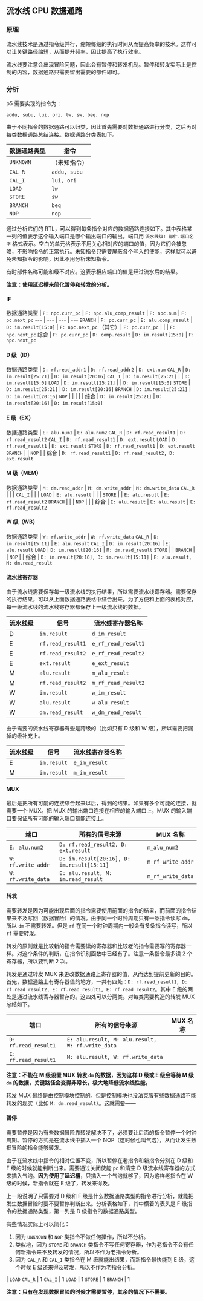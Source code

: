 ## 流水线 CPU 数据通路

### 原理

流水线技术是通过指令级并行，缩短每级的执行时间从而提高频率的技术。这样可以让关键路径缩短，从而提升频率，因此提高了执行效率。

流水线要注意会出现冒险问题，因此会有暂停和转发机制。暂停和转发实际上是控制的内容，数据通路只需要留出需要的部件即可。

### 分析

p5 需要实现的指令为：

`addu, subu, lui, ori, lw, sw, beq, nop`

由于不同指令的数据通路可以归类，因此首先需要对数据通路进行分类，之后再对每类数据通路总结连接。数据通路分类表如下。

数据通路类型 | 指令
--- | ---
`UNKNOWN` | （未知指令）
`CAL_R` | `addu, subu`
`CAL_I` | `lui, ori`
`LOAD` | `lw`
`STORE` | `sw`
`BRANCH` | `beq`
`NOP` | `nop`

通过分析它们的 RTL，可以得到每条指令对应的数据通路连接如下。其中表格某一列的值表示这个输入端口是哪个输出端口的输出。端口用 `流水线级: 部件.端口名字` 格式表示。空白的单元格表示不用关心相对应的端口的值，因为它们会被忽略，不影响指令的正常执行。未知指令只需要屏蔽各个写入的使能，这样就可以避免未知指令的影响，因此不用分析未知指令。

有时部件名称可能和级不对应。这表示相应端口的值是经过流水后的结果。

**注意：使用延迟槽来简化暂停和转发的分析。**

#### IF

数据通路类型 | `F: npc.curr_pc` | `F: npc.alu_comp_result` | `F: npc.num` | `F: pc.next_pc`
--- | --- | --- | ---
`BRANCH` | `F: pc.curr_pc` | `E: alu.comp_result` | `D: im.result[15:0]` | `F: npc.next_pc`
（其它）| `F: pc.curr_pc` | | | `F: npc.next_pc`
综合 | `F: pc.curr_pc` | `D: comp.result` | `D: im.result[15:0]` | `F: npc.next_pc`

#### D 级（ID）

数据通路类型 | `D: rf.read_addr1` | `D: rf.read_addr2` | `D: ext.num`
`CAL_R` | `D: im.result[25:21]` | `D: im.result[20:16]`
`CAL_I` | `D: im.result[25:21]` | | `D: im.result[15:0]`
`LOAD` | `D: im.result[25:21]` | | `D: im.result[15:0]`
`STORE` | `D: im.result[25:21]` | `D: im.result[20:16]`
`BRANCH` | `D: im.result[25:21]` | `D: im.result[20:16]`
`NOP` | | | | | 
综合 | `D: im.result[25:21]` | `D: im.result[20:16]` | `D: im.result[15:0]`

#### E 级（EX）

数据通路类型 | `E: alu.num1` | `E: alu.num2`
`CAL_R` | `D: rf.read_result1` | `D: rf.read_result2`
`CAL_I` | `D: rf.read_result1` | `D: ext.result` 
`LOAD` | `D: rf.read_result1` | `D: ext.result`
`STORE` | `D: rf.read_result1` | `D: ext.result`
`BRANCH` | | 
`NOP` | | 
综合 | `D: rf.read_result1` | `D: rf.read_result2, D: ext.result`

#### M 级（MEM）

数据通路类型 | `M: dm.read_addr` | `M: dm.write_addr` | `M: dm.write_data`
`CAL_R` | | | 
`CAL_I` | | | 
`LOAD` | `E: alu.result` | | | 
`STORE` | | `E: alu.result` | `E: rf.read_result2`
`BRANCH` | | | 
`NOP` | | | 
综合 | `E: alu.result` | `E: alu.result` | `E: rf.read_result2`

#### W 级（WB）

数据通路类型 | `W: rf.write_addr` | `W: rf.write_data`
`CAL_R` | `D: im.result[15:11]` | `E: alu.result`
`CAL_I` | `D: im.result[20:16]` | `E: alu.result`
`LOAD` | `D: im.result[20:16]` | `M: dm.read_result`
`STORE` | | 
`BRANCH` | | 
`NOP` | | 
综合 | `D: im.result[20:16], D: im.result[15:11]` | `E: alu.result, M: dm.read_result`

#### 流水线寄存器

由于流水线需要保存每一级流水线的执行结果，所以需要流水线寄存器。需要保存的执行结果，可以从上面数据通路表格中综合出来。为了方便和上面的表格对应，每一级流水线的流水线寄存器都保存上一级流水线的数据。

流水线级 | 信号 | 流水线寄存器名称
--- | --- | ---
D | `im.result` | `d_im_result`
E | `rf.read_result1` | `e_rf_read_result1`
E | `rf.read_result2` | `e_rf_read_result2`
E | `ext.result` | `e_ext_result`
M | `alu.result` | `m_alu_result`
M | `rf.read_result2` | `m_rf_read_result2`
W | `im.result` | `w_im_result`
W | `alu.result` | `w_alu_result`
W | `dm.read_result` | `w_dm_read_result`

由于需要的流水线寄存器有些是跨级的（比如只有 D 级和 W 级），所以需要把漏掉的级补充上。

流水线级 | 信号 | 流水线寄存器名称
--- | --- | ---
E | `im.result` | `e_im_result`
M | `im.result` | `m_im_result`

#### MUX

最后是把所有可能的连接综合起来以后，得到的结果。如果有多个可能的连接，就需要一个 MUX。把 MUX 的输出端口连接在相应的输入端口上，MUX 的输入端口要保证所有可能的输入端口都能连接上。

端口 | 所有的信号来源 | MUX 名称
--- | --- | ---
`E: alu.num2` | `D: rf.read_result2, D: ext.result` | `m_alu_num2`
`W: rf.write_addr` | `D: im.result[20:16], D: im.result[15:11]` | `m_rf_write_addr`
`W: rf.write_data` | `E: alu.result, M: im.read_result` | `m_rf_write_data`

#### 转发

需要转发是因为可能出现后面的指令需要使用前面的指令的结果，而前面的指令结果来不及写回（数据冒险）的情况。由于同一个时钟周期只有一条指令读写 `dm`，所以 `dm` 不需要转发。但是 `rf` 在同一个时钟周期内一般会有多条指令读写，所以 `rf` 需要转发。

转发的原则就是比较新的指令需要读的寄存器和比较老的指令需要写的寄存器一样。对这个条件的判断，在指令识别函数中已经有了。注意一条指令最多读 2 个寄存器，所以要判断 2 次。

转发是通过转发 MUX 来更改数据通路上寄存器的值，从而达到提前更新的目的。首先，数据通路上有寄存器值的地方，一共有四处：`D: rf.read_result1, D: rf.read_result2, E: rf.read_result1, E: rf.read_result2`。其中 E 级的两处是通过流水线寄存器暂存的。这四处可以分两类。对每类需要构造的转发 MUX 总结如下。

端口 | 所有的信号来源 | MUX 名称
--- | --- | ---
`D: rf.read_result1` | `E: alu.result, M: alu.result, W: rf.write_data`
`E: rf.read_result1` | `M: alu.result, W: rf.write_data`

**注意：不能在 M 级设置 MUX 转发 `dm` 的数据，因为这样 D 级或 E 级会等待 M 级 `dm` 的数据，关键路径会变得非常长，极大地降低流水线性能。**

转发 MUX 最终是由控制模块控制的。但是控制模块也没法克服有些数据通路不能转发的现实（比如 `M: dm.read_result`）。这就需要——

#### 暂停

需要暂停是因为有些数据冒险靠转发解决不了，必须要让后面的指令暂停一个时钟周期。暂停的方式是在流水线中插入一个 NOP（这时候也叫气泡），从而让发生数据冒险的指令能够转发。

由于在流水线中指令的相对位置不变，所以暂停在老指令和新指令分别在 D 级和 F 级的时候就能判断出来。需要通过关闭使能 `pc` 和清空 D 级流水线寄存器的方式来插入气泡。**因为使用了延迟槽**，只插入一个气泡就够了，因为这样老指令在 W 级的时候，新指令就在 E 级了，转发来得及。

上一段说明了只需要对 D 级和 F 级是什么数据通路类型的指令进行分析，就能把发生数据冒险时要不要暂停判断出来。分析表格如下，其中横着的表头是 F 级指令的数据通路类型，第一列是 D 级指令的数据通路类型。

有些情况实际上可以简化：

1. 因为 `UNKNOWN` 和 `NOP` 类指令不做任何操作，所以不分析。
2. 类似地，因为 `STORE` 和 `BRANCH` 类指令不写任何寄存器，作为老指令不会有任何新指令来不及转发的情况，所以不作为老指令分析。
3. 因为 `CAL_R` 和 `CAL_I` 类指令在 M 级就能出结果，而新指令最快能到 E 级，这个时候 E 级还来得及转发，所以不作为老指令分析。

 | `LOAD`
`CAL_R` | 1
`CAL_I` | 1
`LOAD` | 1
`STORE` | 1
`BRANCH` | 1

**注意：只有在发现数据冒险的时候才需要暂停，其余的情况下不需要。**

